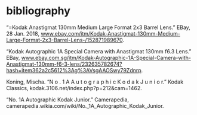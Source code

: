 # bibliography

“=Kodak Anastigmat 130mm Medium Large Format 2x3 Barrel Lens.” EBay, 28 Jan. 2018, www.ebay.com/itm/Kodak-Anastigmat-130mm-Medium-Large-Format-2x3-Barrel-Lens-/152871989670.

“Kodak Autographic 1A Special Camera with Anastigmat 130mm f6.3 Lens.” EBay, www.ebay.com.sg/itm/Kodak-Autographic-1A-Special-Camera-with-Anastigmat-130mm-f6-3-lens/232635782674?hash=item362a2c5612%3Ag%3AVsgAAOSwy79Zdnrp.

Koning, Mischa. “N o . 1 A A u t o g r a p h i c K o d a k J u n i o r.” Kodak Classics, kodak.3106.net/index.php?p=212&cam=1462.

“No. 1A Autographic Kodak Junior.” Camerapedia, camerapedia.wikia.com/wiki/No._1A_Autographic_Kodak_Junior.
